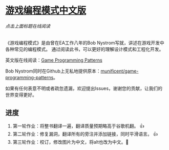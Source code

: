 # [游戏编程模式中文版](http://tkchushbm.github.io/Game-Programming-Patterns-CN/)
###### 点击上面标题在线阅读

《游戏编程模式》是由曾在EA工作八年的Bob Nystrom写就，讲述在游戏开发中各种常见的编程模式。
通过阅读此书，可以更好的理解设计模式和工程化开发。

英文版在线阅读：[Game Programming Patterns](http://gameprogrammingpatterns.com/)

Bob Nystrom同时在Github上无私地提供原本：[munificent/game-programming-patterns](https://github.com/munificent/game-programming-patterns)。

如果有任何表意不明或者疏忽遗漏，欢迎提出Issues，谢谢您的贡献，让我们的世界变得更好。

## 进度

1. 第一轮作业：将整书翻译一遍，翻译质量预期略高于谷歌机翻。 :+1:
2. 第二轮作业：修复漏洞，翻译所有的旁注并添加链接，同时平滑语言。 :+1:
3. 第三轮作业：校订，修改图片为中文，将alt也改为中文。:pray:
